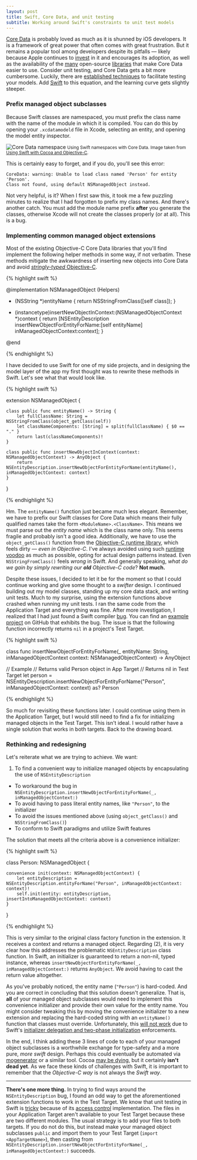 ```yaml
---
layout: post
title: Swift, Core Data, and unit testing
subtitle: Working around Swift's constraints to unit test models
---
```


[Core Data](https://developer.apple.com/library/mac/documentation/Cocoa/Conceptual/CoreData/cdProgrammingGuide.html) is probably loved as much as it is shunned by iOS developers. It is a framework of great power that often comes with great frustration. But it remains a popular tool among developers despite its pitfalls &mdash; likely because Apple continues to [invest](https://developer.apple.com/videos/wwdc/2014/?id=225) in it and encourages its adoption, as well as the availability of the [many](http://nshipster.com/core-data-libraries-and-utilities/) open-source [libraries](https://github.com/rosettastone/RSTCoreDataKit) that make Core Data easier to use. Consider unit testing, and Core Data gets a bit more cumbersome. Luckily, there are [established techniques](https://github.com/rosettastone/RSTCoreDataKit#unit-testing) to facilitate testing your models. Add [Swift](http://www.apple.com/swift/) to this equation, and the learning curve gets slightly steeper.

<!--excerpt-->

### Prefix managed object subclasses

Because Swift classes are namespaced, you must prefix the class name with the name of the module in which it is compiled. You can do this by opening your `.xcdatamodeld` file in Xcode, selecting an entity, and opening the model entity inspector.

<img class="img-thumbnail img-responsive center" src="{{ site.img_url }}/coredata_namespace.png" title="Core Data namespace" alt="Core Data namespace"/>
<small class="text-muted center">Using Swift namespaces with Core Data. Image taken from <a href="https://developer.apple.com/library/ios/documentation/Swift/Conceptual/BuildingCocoaApps/WritingSwiftClassesWithObjective-CBehavior.html#//apple_ref/doc/uid/TP40014216-CH5-XID_56">Using Swift with Cocoa and Objective-C</a>.</small>

This is certainly easy to forget, and if you do, you'll see this error:

```
CoreData: warning: Unable to load class named 'Person' for entity 'Person'.
Class not found, using default NSManagedObject instead.
```

Not very helpful, is it? When I first saw this, it took me a few puzzling minutes to realize that I had forgotten to prefix my class names. And there's another catch. You must add the module name prefix **after** you generate the classes, otherwise Xcode will not create the classes properly (or at all). This is a bug.

### Implementing common managed object extensions

Most of the existing Objective-C Core Data libraries that you'll find implement the following helper methods in some way, if not verbatim. These methods mitigate the awkwardness of inserting new objects into Core Data and avoid [*stringly-typed* Objective-C](http://corner.squareup.com/2014/02/objc-codegenutils.html).

{% highlight swift %}

@implementation NSManagedObject (Helpers)

+ (NSString *)entityName
{
    return NSStringFromClass([self class]);
}

+ (instancetype)insertNewObjectInContext:(NSManagedObjectContext *)context
{
    return [NSEntityDescription insertNewObjectForEntityForName:[self entityName]
                                         inManagedObjectContext:context];
}

@end

{% endhighlight %}

I have decided to use Swift for one of my side projects, and in designing the model layer of the app my first thought was to rewrite these methods in Swift. Let's see what that would look like.

{% highlight swift %}

extension NSManagedObject {

    class public func entityName() -> String {
        let fullClassName: String = NSStringFromClass(object_getClass(self))
        let classNameComponents: [String] = split(fullClassName) { $0 == "." }
        return last(classNameComponents)!
    }

    class public func insertNewObjectInContext(context: NSManagedObjectContext) -> AnyObject {
        return NSEntityDescription.insertNewObjectForEntityForName(entityName(), inManagedObjectContext: context)
    }

}

{% endhighlight %}

Hm. The `entityName()` function just became much less elegant. Remember, we have to prefix our Swift classes for Core Data which means their fully qualified names take the form `<ModuleName>.<ClassName>`. This means we must parse out the *entity name* which is the class name only. This seems fragile and probably isn't a good idea. Additionally, we have to use the `object_getClass()` function from the [Objective-C runtime library](https://developer.apple.com/library/mac/documentation/Cocoa/Reference/ObjCRuntimeRef/index.html), which feels dirty &mdash; *even in Objective-C*. I've always avoided using such [runtime](http://nshipster.com/associated-objects/) [voodoo](http://nshipster.com/method-swizzling/) as much as possible, opting for actual design patterns instead. Even `NSStringFromClass()` feels *wrong* in Swift. And generally speaking, *what do we gain by simply rewriting our __old__ Objective-C code*? **Not much.**

Despite these issues, I decided to let it be for the moment so that I could continue working and give some thought to a *swifter* design. I continued building out my model classes, standing up my core data stack, and writing unit tests. Much to my surprise, using the extension functions above crashed when running my unit tests. I ran the same code from the Application Target and everything was fine. After more investigation, I realized that I had just found a Swift compiler [bug](http://openradar.appspot.com/19368054). You can find an [example project](https://github.com/jessesquires/rdar-19368054) on GitHub that exhibits the bug. The issue is that the following function incorrectly returns `nil` in a project's Test Target.

{% highlight swift %}

class func insertNewObjectForEntityForName(_ entityName: String,
                    inManagedObjectContext context: NSManagedObjectContext) -> AnyObject

//  Example
//  Returns valid Person object in App Target
//  Returns nil in Test Target
let person = NSEntityDescription.insertNewObjectForEntityForName("Person", inManagedObjectContext: context) as? Person

{% endhighlight %}

So much for revisiting these functions later. I could continue using them in the Application Target, but I would still need to find a fix for initializing managed objects in the Test Target. This isn't ideal. I would rather have a single solution that works in both targets. Back to the drawing board.

### Rethinking and redesigning

Let's reiterate what we are trying to achieve. We want:

1. To find a convenient way to initialize managed objects by encapsulating the use of `NSEntityDescription`
* To workaround the bug in `NSEntityDescription.insertNewObjectForEntityForName(_, inManagedObjectContext:)`
* To avoid having to pass literal entity names, like `"Person"`, to the initializer
* To avoid the issues mentioned above (using `object_getClass()` and `NSStringFromClass()`)
* To conform to Swift paradigms and utilize Swift features

The solution that meets all the criteria above is a convenience initializer:

{% highlight swift %}

class Person: NSManagedObject {

    convenience init(context: NSManagedObjectContext) {
        let entityDescription = NSEntityDescription.entityForName("Person", inManagedObjectContext: context)!
        self.init(entity: entityDescription, insertIntoManagedObjectContext: context)
    }

}

{% endhighlight %}

This is very similar to the original class factory function in the extension. It receives a context and returns a managed object. Regarding (2), it is very clear how this addresses the problematic `NSEntityDescription` class function. In Swift, an initializer is guaranteed to return a non-nil, typed instance, whereas `insertNewObjectForEntityForName(_, inManagedObjectContext:)` returns `AnyObject`. We avoid having to cast the return value altogether.

As you've probably noticed, the entity name (`"Person"`) is hard-coded. And you are correct in concluding that this solution doesn't generalize. That is, **all** of your managed object subclasses would need to implement this convenience initializer and provide their own value for the entity name. You might consider tweaking this by moving the convenience initializer to a new extension and replacing the hard-coded string with an `entityName()` function that classes must override. Unfortunately, this [will not work](https://github.com/jessesquires/rdar-19368054#swift-extensions-will-not-work) due to Swift's [initializer delegation and two-phase initialization](https://developer.apple.com/library/mac/documentation/Swift/Conceptual/Swift_Programming_Language/Initialization.html#//apple_ref/doc/uid/TP40014097-CH18-XID_324) enforcements.

In the end, I think adding these 3 lines of code to each of your managed object subclasses is a worthwhile exchange for type-safety and a more pure, *more swift* design. Perhaps this could eventually be automated via [mogenerator](https://github.com/rentzsch/mogenerator) or a similar tool. Cocoa [may be dying](http://nshipster.com/the-death-of-cocoa/), but it certainly **isn't dead yet**. As we face these kinds of challenges with Swift, it is important to remember that the *Objective-C way* is not always the *Swift way*.

----------------------------------------

<span class="text-muted"><strong>There's one more thing.</strong> In trying to find ways around the `NSEntityDescription` bug, I found an odd way to get the aforementioned extension functions to work in the Test Target. We know that unit testing in Swift is [tricky](http://natashatherobot.com/swift-unit-testing-tips-and-tricks/) because of its [access control](https://developer.apple.com/library/mac/documentation/Swift/Conceptual/Swift_Programming_Language/AccessControl.html#//apple_ref/doc/uid/TP40014097-CH41-XID_29) implementation. The files in your Application Target aren't available to your Test Target because these are two different modules. The usual strategy is to add your files to both targets. If you do not do this, but instead make your managed object subclasses `public` and import them to your Test Target (`import <AppTargetName>`), then casting from `NSEntityDescription.insertNewObjectForEntityForName(_, inManagedObjectContext:)` succeeds.</span>
